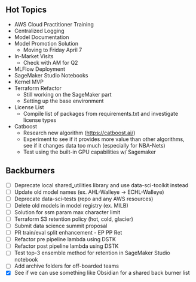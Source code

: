 ## Hot Topics
- AWS Cloud Practitioner Training
- Centralized Logging
- Model Documentation
- Model Promotion Solution
	- Moving to Friday April 7
- In-Market Visits
	- Check with AM for Q2
- MLFlow Deployment
- SageMaker Studio Notebooks
- Kernel MVP
- Terraform Refactor
	- Still working on the SageMaker part
	- Setting up the base environment
- License List
	- Compile list of packages from requirements.txt and investigate license types
- Catboost
	- Research new algorithm (https://catboost.ai/)
	- Experiment to see if it provides more value than other algorithms, see if it changes data too much (especially for NBA-Nets)
	- Test using the built-in GPU capabilities w/ Sagemaker


## Backburners
- [ ] Deprecate local shared_utilities library and use data-sci-toolkit instead
- [ ] Update old model names (ex. AHL-Walleye -> ECHL-Walleye)
- [ ] Deprecate data-sci-tests (repo and any AWS resources)
- [ ] Delete old models in model registry (ex. MILB)
- [ ] Solution for ssm param max character limit
- [ ] Terraform S3 retention policy (hot, cold, glacier)
- [ ] Submit data science summit proposal
- [ ] PR train/eval split enhancement - EP PP Ret
- [ ] Refactor pre pipeline lambda using DSTK
- [ ] Refactor post pipeline lambda using DSTK
- [ ] Test top-3 ensemble method for retention in SageMaker Studio notebook
- [ ] Add archive folders for off-boarded teams
- [x] See if we can use something like Obsidian for a shared back burner list